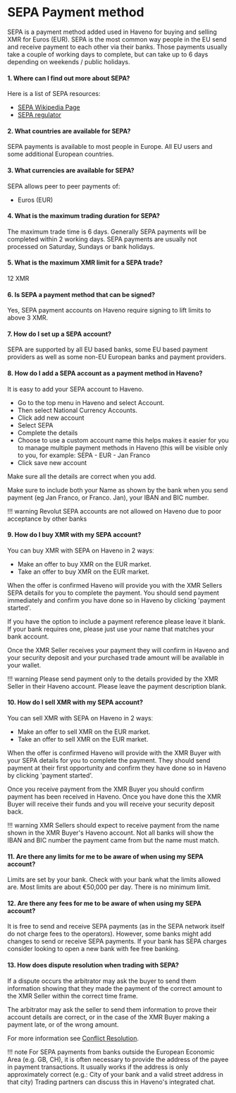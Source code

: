 # SEPA Payment method

SEPA is a payment method added used in Haveno for buying and selling XMR for Euros (EUR).
SEPA is the most common way people in the EU send and receive payment to each other via their banks. Those payments usually take a couple of working days to complete, but can take up to 6 days depending on weekends / public holidays.

#### 1. Where can I find out more about SEPA?

Here is a list of SEPA resources:

- [SEPA Wikipedia Page](https://en.wikipedia.org/wiki/Single_Euro_Payments_Area)
- [SEPA regulator](https://www.europeanpaymentscouncil.eu/)

#### 2. What countries are available for SEPA?

SEPA payments is available to most people in Europe. All EU users and some additional European countries.

#### 3. What currencies are available for SEPA?

SEPA allows peer to peer payments of:

- Euros (EUR)

#### 4. What is the maximum trading duration for SEPA?

The maximum trade time is 6 days. Generally SEPA payments will be completed within 2 working days. SEPA payments are usually not processed on Saturday, Sundays or bank holidays.

#### 5. What is the maximum XMR limit for a SEPA trade?

12 XMR

#### 6. Is SEPA a payment method that can be signed?

Yes, SEPA payment accounts on Haveno require signing to lift limits to above 3 XMR.

#### 7. How do I set up a SEPA account?

SEPA are supported by all EU based banks, some EU based payment providers as well as some non-EU European banks and payment providers.

#### 8. How do I add a SEPA account as a payment method in Haveno?

It is easy to add your SEPA account to Haveno.

- Go to the top menu in Haveno and select Account.
- Then select National Currency Accounts.
- Click add new account
- Select SEPA
- Complete the details
- Choose to use a custom account name this helps makes it easier for you to manage multiple payment methods in Haveno (this will be visible only to you, for example: SEPA - EUR - Jan Franco
- Click save new account

Make sure all the details are correct when you add.

Make sure to include both your Name as shown by the bank when you send payment (eg Jan Franco, or Franco. Jan), your IBAN and BIC number.

!!! warning
    Revolut SEPA accounts are not allowed on Haveno due to poor acceptance by other banks

#### 9. How do I buy XMR with my SEPA account?

You can buy XMR with SEPA on Haveno in 2 waysː

- Make an offer to buy XMR on the EUR market.
- Take an offer to buy XMR on the EUR market.

When the offer is confirmed Haveno will provide you with the XMR Sellers SEPA details for you to complete the payment. You should send payment immediately and confirm you have done so in Haveno by clicking 'payment started'.

If you have the option to include a payment reference please leave it blank. If your bank requires one, please just use your name that matches your bank account.

Once the XMR Seller receives your payment they will confirm in Haveno and your security deposit and your purchased trade amount will be available in your wallet.

!!! warning
    Please send payment only to the details provided by the XMR Seller in their Haveno account. Please leave the payment description blank.

#### 10. How do I sell XMR with my SEPA account?

You can sell XMR with SEPA on Haveno in 2 waysː

- Make an offer to sell XMR on the EUR market.
- Take an offer to sell XMR on the EUR market.

When the offer is confirmed Haveno will provide with the XMR Buyer with your SEPA details for you to complete the payment. They should send payment at their first opportunity and confirm they have done so in Haveno by clicking 'payment started'.

Once you receive payment from the XMR Buyer you should confirm payment has been received in Haveno. Once you have done this the XMR Buyer will receive their funds and you will receive your security deposit back.

!!! warning
    XMR Sellers should expect to receive payment from the name shown in the XMR Buyer's Haveno account. Not all banks will show the IBAN and BIC number the payment came from but the name must match.

#### 11. Are there any limits for me to be aware of when using my SEPA account?

Limits are set by your bank. Check with your bank what the limits allowed are. Most limits are about €50,000 per day. There is no minimum limit.

#### 12. Are there any fees for me to be aware of when using my SEPA account?

It is free to send and receive SEPA payments (as in the SEPA network itself do not charge fees to the operators). However, some banks might add changes to send or receive SEPA payments. If your bank has SEPA charges consider looking to open a new bank with fee free banking.

#### 13. How does dispute resolution when trading with SEPA?

If a dispute occurs the arbitrator may ask the buyer to send them information showing that they made the payment of the correct amount to the XMR Seller within the correct time frame.

The arbitrator may ask the seller to send them information to prove their account details are correct, or in the case of the XMR Buyer making a payment late, or of the wrong amount.

For more information see [Conflict Resolution](../conflict-resolution.md).

!!! note
    For SEPA payments from banks outside the European Economic Area (e.g. GB, CH), it is often necessary to provide the address of the payee in payment transactions. It usually works if the address is only approximately correct (e.g.: City of your bank and a valid street address in that city) Trading partners can discuss this in Haveno's integrated chat.
